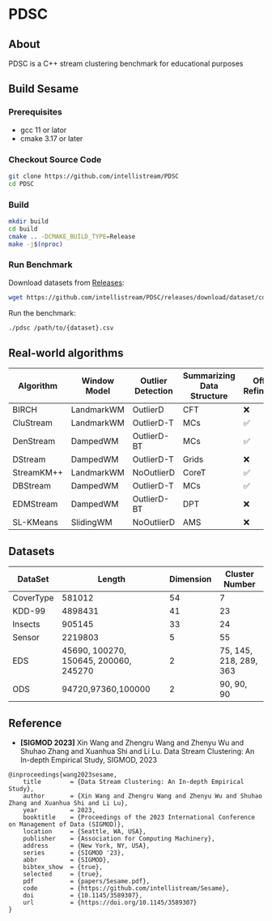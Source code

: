 # PDSC

<!-- [![version](https://img.shields.io/badge/cpp-c%2B%2B20-red)](https://github.com/intellistream/PDSC) -->
<!-- [![os](https://img.shields.io/badge/os-linux|macOS-yellow)](https://github.com/intellistream/PDSC) -->

## About

PDSC is a C++ stream clustering benchmark for educational purposes

## Build Sesame

### Prerequisites
- gcc 11 or lator
- cmake 3.17 or later

### Checkout Source Code
```bash
git clone https://github.com/intellistream/PDSC
cd PDSC
```

### Build
```bash
mkdir build
cd build
cmake .. -DCMAKE_BUILD_TYPE=Release
make -j$(nproc)
```

### Run Benchmark
Download datasets from [Releases](https://github.com/intellistream/PDSC/releases/tag/dataset):
```bash
wget https://github.com/intellistream/PDSC/releases/download/dataset/covtype.csv
```
Run the benchmark:
```bash
./pdsc /path/to/{dataset}.csv
```

## Real-world algorithms

| Algorithm  | Window Model | Outlier Detection | Summarizing Data Structure | Offline Refinement |
| ---------- | ------------ | ----------------- | -------------------------- | ------------------ |
| BIRCH      | LandmarkWM   | OutlierD          | CFT                        | ❌                  |
| CluStream  | LandmarkWM   | OutlierD-T        | MCs                        | ✅                  |
| DenStream  | DampedWM     | OutlierD-BT       | MCs                        | ✅                  |
| DStream    | DampedWM     | OutlierD-T        | Grids                      | ❌                  |
| StreamKM++ | LandmarkWM   | NoOutlierD        | CoreT                      | ✅                  |
| DBStream   | DampedWM     | OutlierD-T        | MCs                        | ✅                  |
| EDMStream  | DampedWM     | OutlierD-BT       | DPT                        | ❌                  |
| SL-KMeans  | SlidingWM    | NoOutlierD        | AMS                        | ❌                  |


## Datasets

| DataSet   | Length                                | Dimension | Cluster Number         |
| --------- | ------------------------------------- | --------- | ---------------------- |
| CoverType | 581012                                | 54        | 7                      |
| KDD-99    | 4898431                               | 41        | 23                     |
| Insects   | 905145                                | 33        | 24                     |
| Sensor    | 2219803                               | 5         | 55                     |
| EDS       | 45690, 100270, 150645, 200060, 245270 | 2         | 75, 145, 218, 289, 363 |
| ODS       | 94720,97360,100000                    | 2         | 90, 90, 90             |


## Reference

* **[SIGMOD 2023]** Xin Wang and Zhengru Wang and Zhenyu Wu and Shuhao Zhang and Xuanhua Shi and Li Lu. Data Stream Clustering: An In-depth Empirical Study, SIGMOD, 2023

```
@inproceedings{wang2023sesame,
	title        = {Data Stream Clustering: An In-depth Empirical Study},
	author       = {Xin Wang and Zhengru Wang and Zhenyu Wu and Shuhao Zhang and Xuanhua Shi and Li Lu},
	year         = 2023,
	booktitle    = {Proceedings of the 2023 International Conference on Management of Data (SIGMOD)},
	location     = {Seattle, WA, USA},
	publisher    = {Association for Computing Machinery},
	address      = {New York, NY, USA},
	series       = {SIGMOD '23},
	abbr         = {SIGMOD},
	bibtex_show  = {true},
	selected     = {true},
	pdf          = {papers/Sesame.pdf},
	code         = {https://github.com/intellistream/Sesame},
	doi	         = {10.1145/3589307},
    url          = {https://doi.org/10.1145/3589307}
}
```

